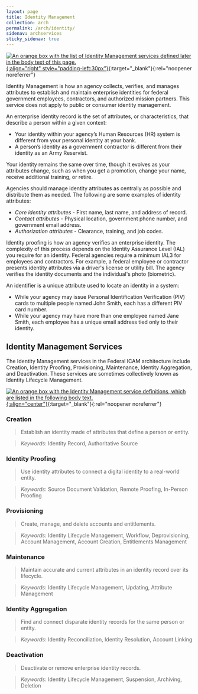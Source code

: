 ```yaml
---
layout: page
title: Identity Management
collection: arch
permalink: /arch/identity/
sidenav: archservices
sticky_sidenav: true
---
```

[![An orange box with the list of Identity Management services defined later in the body text of this page.]({{site.baseurl}}/assets/arch/services/IdentityManagementServices.png){:align="right" style="padding-left:30px"}]({{site.baseurl}}/assets/arch/services/IdentityManagementServices.png){:target="_blank"}{:rel="noopener noreferrer"}

Identity Management is how an agency collects, verifies, and manages attributes to establish and maintain enterprise identities for federal government employees, contractors, and authorized mission partners. This service does not apply to public or consumer identity management.

An enterprise identity record is the set of attributes, or characteristics, that describe a person within a given context:

- Your identity within your agency’s Human Resources (HR) system is different from your personal identity at your bank.
- A person’s identity as a government contractor is different from their identity as an Army Reservist.

Your identity remains the same over time, though it evolves as your attributes change, such as when you get a promotion, change your name, receive additional training, or retire.

Agencies should manage identity attributes as centrally as possible and distribute them as needed. The following are some examples of identity attributes:

- *Core identity attributes* - First name, last name, and address of record.
- *Contact attributes* - Physical location, government phone number, and government email address.
- *Authorization attributes* - Clearance, training, and job codes.

Identity proofing is how an agency verifies an enterprise identity. The complexity of this process depends on the Identity Assurance Level (IAL) you require for an identity. Federal agencies require a minimum IAL3 for employees and contractors. For example, a federal employee or contractor presents identity attributes via a driver's license or utility bill. The agency verifies the identity documents and the individual's photo (biometric).

An identifier is a unique attribute used to locate an identity in a system:

- While your agency may issue Personal Identification Verification (PIV) cards to multiple people named John Smith, each has a different PIV card number.
- While your agency may have more than one employee named Jane Smith, each employee has a unique email address tied only to their identity.

## Identity Management Services

The Identity Management services in the Federal ICAM architecture include Creation, Identity Proofing, Provisioning, Maintenance, Identity Aggregation, and Deactivation. These services are sometimes collectively known as Identity Lifecycle Management.

[![An orange box with the Identity Management service definitions, which are listed in the following body text.]({{site.baseurl}}/assets/arch/services/IdentityManagementServiceDefinitions.png){:align="center"}]({{site.baseurl}}/assets/arch/services/IdentityManagementServiceDefinitions.png){:target="_blank"}{:rel="noopener noreferrer"}

### Creation

> Establish an identity made of attributes that define a person or entity.  

> *Keywords*: Identity Record, Authoritative Source

### Identity Proofing

> Use identity attributes to connect a digital identity to a real-world entity.

> *Keywords*: Source Document Validation, Remote Proofing, In-Person Proofing

### Provisioning

> Create, manage, and delete accounts and entitlements. 

> *Keywords*: Identity Lifecycle Management, Workflow, Deprovisioning, Account Management, Account Creation, Entitlements Management

### Maintenance

> Maintain accurate and current attributes in an identity record over its lifecycle.  

> *Keywords*: Identity Lifecycle Management, Updating, Attribute Management

### Identity Aggregation

> Find and connect disparate identity records for the same person or entity.  

> *Keywords*: Identity Reconciliation, Identity Resolution, Account Linking

### Deactivation

> Deactivate or remove enterprise identity records. 

> *Keywords*: Identity Lifecycle Management, Suspension, Archiving, Deletion

